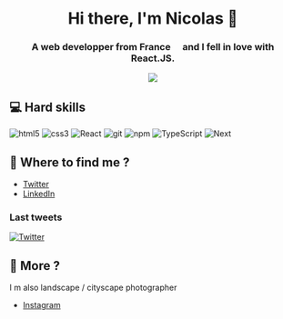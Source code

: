<h1 align="center">Hi there, I'm Nicolas 👋</h1>
<h3 align="center">A web developper from France <img src="https://cdn-icons-png.flaticon.com/512/197/197560.png" width="13"/> and I fell in love with React.JS.</h3>

<div align="center">
<img src="https://www.avantjetaisriche.com/wp-content/webpc-passthru.php?src=https://www.avantjetaisriche.com/wp-content/themes/avantjetaisricherefonte-2.2/rocket.gif&nocache=1" />
</div>
  
## 💻 Hard skills
<p>
<img alt="html5" src="https://img.shields.io/badge/-HTML5-E34F26?style=flat-square&logo=html5&logoColor=white" />
<img alt="css3" src="https://img.shields.io/badge/-CSS-007ACC?style=flat-square&logo=css3&logoColor=white" />
<img alt="React" src="https://img.shields.io/badge/-React-45b8d8?style=flat-square&logo=react&logoColor=white" />
<img alt="git" src="https://img.shields.io/badge/-Git-F05032?style=flat-square&logo=git&logoColor=white" />
<img alt="npm" src="https://img.shields.io/badge/-NPM-CB3837?style=flat-square&logo=npm&logoColor=white" />
<img alt="TypeScript" src="https://img.shields.io/badge/-TypeScript-007ACC?style=flat-square&logo=typescript&logoColor=white" />
<img alt="Next" src="https://img.shields.io/badge/-NextJs-F05032?style=flat-square&logo=next&logoColor=white" />
</p>

## 💬 Where to find me ?
- [Twitter](https://twitter.com/frontcodelover) 
- [LinkedIn](https://www.linkedin.com/in/nicolas-de-raemy-957b62231/)




### Last tweets
[![Twitter](https://github-readme-twitter.gazf.vercel.app/api?id=frontcodelover&layout=wide)](https://twitter.com/frontcodelover)


## 📅 More ?
I m also landscape / cityscape photographer
- [Instagram](https://www.instagram.com/toneback/) 
<!--
**frontcodelover/frontcodelover** is a ✨ _special_ ✨ repository because its `README.md` (this file) appears on your GitHub profile.

Here are some ideas to get you started:

- 🔭 I’m currently working on React.JS / Next.JS and Firebse
- 🌱 I’m currently learning TypeScript
- 🤔 I’m looking for help with ...
- 💬 Ask me about ...
- 📫 How to reach me: [On twiiter](https://twitter.com/frontcodelover) / 
- 😄 Pronouns: ...
- ⚡ Fun fact: ...
-->
